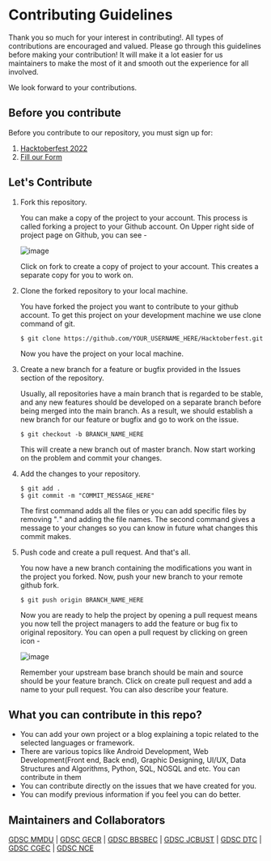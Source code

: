 # Contributing Guidelines

Thank you so much for your interest in contributing!. All types of contributions are encouraged and valued. Please go through this guidelines before making your contribution! It will make it a lot easier for us maintainers to make the most of it and smooth out the experience for all involved.

We look forward to your contributions.

## Before you contribute

Before you contribute to our repository, you must sign up for:

1. [Hacktoberfest 2022](https://hacktoberfest.com/auth/)
2. [Fill our Form](https://forms.gle/o7rD1E5LkuHkb8bE7)

## Let's Contribute

1.  Fork this repository.

    You can make a copy of the project to your account. This process is called forking a project to your Github account. On Upper right side of project page on Github, you can see -

    ![image](https://user-images.githubusercontent.com/97826441/193424224-19ff62d0-fe61-450b-89ec-c75668d9639e.png)

    Click on fork to create a copy of project to your account. This creates a separate copy for you to work on.

1.  Clone the forked repository to your local machine.

    You have forked the project you want to contribute to your github account. To get this project on your development machine we use clone command of git.

    ```
    $ git clone https://github.com/YOUR_USERNAME_HERE/Hacktoberfest.git
    ```

    Now you have the project on your local machine.

1.  Create a new branch for a feature or bugfix provided in the Issues section of the repository.

    Usually, all repositories have a main branch that is regarded to be stable, and any new features should be developed on a separate branch before being merged into the main branch. As a result, we should establish a new branch for our feature or bugfix and go to work on the issue.

    ```
    $ git checkout -b BRANCH_NAME_HERE
    ```

    This will create a new branch out of master branch. Now start working on the problem and commit your changes.

1.  Add the changes to your repository.

    ```
    $ git add .
    $ git commit -m "COMMIT_MESSAGE_HERE"
    ```

    The first command adds all the files or you can add specific files by removing "_._" and adding the file names.
    The second command gives a message to your changes so you can know in future what changes this commit makes.

1.  Push code and create a pull request. And that's all.

    You now have a new branch containing the modifications you want in the project you forked. Now, push your new branch to your remote github fork.

    ```
    $ git push origin BRANCH_NAME_HERE
    ```

    Now you are ready to help the project by opening a pull request means you now tell the project managers to add the feature or bug fix to original repository. You can open a pull request by clicking on green icon -

    ![image](https://user-images.githubusercontent.com/97826441/193424306-c7c9c106-c753-46e7-a9bb-9876ed27b959.png)

    Remember your upstream base branch should be main and source should be your feature branch. Click on create pull request and add a name to your pull request. You can also describe your feature.

## What you can contribute in this repo?

-   You can add your own project or a blog explaining a topic related to the selected languages or framework.
-   There are various topics like Android Development, Web Development(Front end, Back end), Graphic Designing, UI/UX, Data Structures and Algorithms, Python, SQL, NOSQL and etc. You can contribute in them
-   You can contribute directly on the issues that we have created for you.
-   You can modify previous information if you feel you can do better.

## Maintainers and Collaborators

[GDSC MMDU](https://gdsc.community.dev/maharishi-markandeshwar-deemed-to-be-university-mullana/)
|
[GDSC GECR](https://gdsc.community.dev/government-engineering-college-rajkot/)
|
[GDSC BBSBEC](https://gdsc.community.dev/baba-banda-singh-bahadur-engineering-college-fatehgarh-sahib/)
|
[GDSC JCBUST](https://gdsc.community.dev/j-c-bose-university-of-science-and-technology-faridabad/)
|
[GDSC DTC](https://gdsc.community.dev/delhi-technical-campus-greater-noida/)
|
[GDSC CGEC](https://gdsc.community.dev/cooch-behar-government-engineering-college-cooch-behar/)
|
[GDSC NCE](https://gdsc.community.dev/nalanda-college-of-engineering-chandi/)
